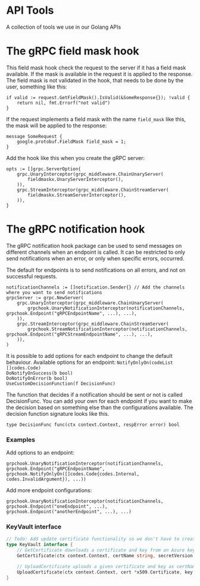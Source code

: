 # API Tools

A collection of tools we use in our Golang APIs

# The gRPC field mask hook
This field mask hook check the request to the server if it has a field mask available. If the mask is available in the request it is applied to the response.
The field mask is not validated in the hook, that needs to be done by the user, something like this:
```
if valid := request.GetFieldMask().IsValid(&SomeResponse{}); !valid {
    return nil, fmt.Errorf("not valid")
}
```
If the request implements a field mask with the name `field_mask` like this, the mask will be applied to the response:
```
message SomeRequest {
    google.protobuf.FieldMask field_mask = 1;
}
```
Add the hook like this when you create the gRPC server:
```	
opts := []grpc.ServerOption{
    grpc.UnaryInterceptor(grpc_middleware.ChainUnaryServer(
        fieldmaskx.UnaryServerInterceptor(),
    )),
    grpc.StreamInterceptor(grpc_middleware.ChainStreamServer(
        fieldmaskx.StreamServerInterceptor(),
    )),
}
```

# The gRPC notification hook
The gRPC notification hook package can be used to send messages on different channels when an endpoint is called. It can be restricted to only send notifications when an error, or only when specific errors, occurred.

The default for endpoints is to send notifications on all errors, and not on successful requests.
```
notificationChannels := []notification.Sender{} // Add the channels where you want to send notifications
grpcServer := grpc.NewServer(
    grpc.UnaryInterceptor(grpc_middleware.ChainUnaryServer(
        grpchook.UnaryNotificationInterceptor(notificationChannels, grpchook.Endpoint("gRPCEndpointName", ...), ...),
    )),
    grpc.StreamInterceptor(grpc_middleware.ChainStreamServer(
        grpchook.StreamNotificationInterceptor(notificationChannels, grpchook.Endpoint("gRPCStreamEndpointName", ...), ...),
    )),
)
```

It is possible to add options for each endpoint to change the default behaviour.
Available options for an endpoint:
`NotifyOnlyOn(codeList []codes.Code)` \
`DoNotifyOnSuccess(b bool)` \
`DoNotifyOnError(b bool)` \
`UseCustomDecisionFunction(f DecisionFunc)` 

The function that decides if a notification should be sent or not is called DecisionFunc. You can add your own for each endpoint if you want to make the decision based on something else than the configurations available.
The decision function signature looks like this.
```
type DecisionFunc func(ctx context.Context, respError error) bool
```

### Examples
Add options to an endpoint:
```
grpchook.UnaryNotificationInterceptor(notificationChannels, grpchook.Endpoint("gRPCEndpointName", grpchook.NotifyOnlyOn([]codes.Code{codes.Internal, codes.InvalidArgument}), ...))
```

Add more endpoint configurations:
```
grpchook.UnaryNotificationInterceptor(notificationChannels, grpchook.Endpoint("oneEndpoint", ...), grpchook.Endpoint("anotherEndpoint", ...), ...)
```

### KeyVault interface

```go
// Todo: Add update certificate functionality so we don't have to create new certificates as soon as the old expire
type KeyVault interface {
	// GetCertificate downloads a certificate and key from an Azure key vault
	GetCertificate(ctx context.Context, certName string, secretVersion string, certPassword string) (*x509.Certificate, *rsa.PrivateKey, error)

	// UploadCertificate uploads a given certificate and key as certName to an Azure key vault
	UploadCertificate(ctx context.Context, cert *x509.Certificate, key *rsa.PrivateKey, certName string, certPassword string) error
}
```